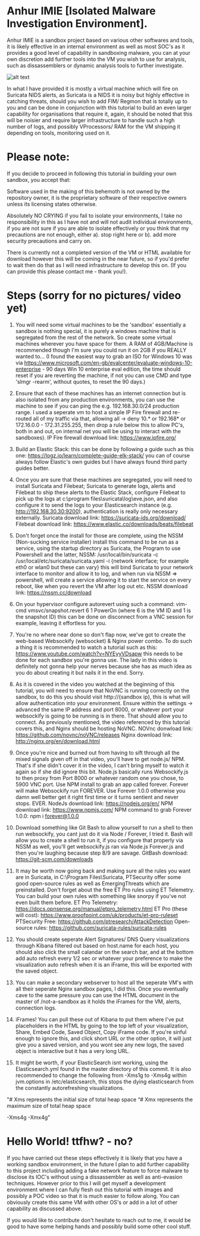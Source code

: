 # Anhur IMIE [Isolated Malware Investigation Environment].
Anhur IMIE is a sandbox project based on various other softwares and tools, it is likely effective in an internal environment as well as most SOC's as it provides a good level of capability in sandboxing malware, you can at your own discretion add further tools into the VM you wish to use for analysis, such as dissassemblers or dynamic analysis tools to further investigate. 

![alt text](https://www.elastic.co/guide/en/beats/filebeat/current/images/filebeat-suricata-events.png)

In what I have provided it is mostly a virtual machine which will fire on Suricata NIDS alerts, as Suricata is a NIDS it is noisy but highly effective in catching threats, should you wish to add FIM/ Regmon that is totally up to you and can be done in conjunction with this tutorial to build an even larger capability for organisations that require it, again, it should be noted that this will be noisier and require larger infrastructure to handle such a high number of logs, and possibly VProcessors/ RAM for the VM shipping it depending on tools, monitoring used on it. 
# Please note: 
If you decide to proceed in following this tutorial in building your own sandbox, you accept that:

Software used in the making of this behemoth is not owned by the repository owner, it is the proprietary software of their respective owners unless its licensing states otherwise. 

Absolutely NO CRYING if you fail to isolate your environments, I take no responsibility in this as I have not and will not audit individual environments, if you are not sure if you are able to isolate effectively or you think that my precautions are not enough, either a). stop right here or b). add more security precautions and carry on.

There is currently not a completed version of the VM or HTML available for download however this will be coming in the near future, so if you'd prefer to wait then do that as I will need infrastructure to develop this on. (If you can provide this please contact me - thank you!).

# Steps (sorry for no pictures/ video yet)
1. You will need some virtual machines to be the 'sandbox' essentially a sandbox is nothing special, it is purely a windows machine that is segregated from the rest of the network. So create some virtual machines wherever you have space for them. A RAM of 4GB/Machine is recommended though I'm sure you could run it on 2GB if you REALLY wanted to...
(I found the easiest way to grab an ISO for Windows 10 was via https://www.microsoft.com/en-gb/evalcenter/evaluate-windows-10-enterprise - 90 days Win 10 enterprise eval edition, the time should reset if you are reverting the machine, if not you can use CMD and type 'slmgr -rearm', without quotes, to reset the 90 days.)

2. Ensure that each of these machines has an internet connection but is also isolated from any production environments, you can use
the machine to see if you can ping the e.g. 192.168.30.0/24 production range. I used a seperate vm to host a simple IP Fire firewall and re-routed all of my traffic via that, allowing all -> deny 10.* or 192.168* or 172.16.0.0 - 172.31.255.255, then drop a rule below this to allow PC's, both in and out, on internal net you will be using to interact with the sandboxes). IP Fire firewall download link: https://www.ipfire.org/

3. Build an Elastic Stack: this can be done by following a guide such as this one: https://logz.io/learn/complete-guide-elk-stack/ you
can of course always follow Elastic's own guides but I have always found third party guides better.

4. Once you are sure that these machines are segregated, you will need to install Suricata and Filebeat; Suricata to generate logs, alerts
and Filebeat to ship these alerts to the Elastic Stack, configure Filebeat to pick up the logs at c:\program files\suricata\log\eve.json,
and also configure it to send the logs to your Elasticsearch instance (e.g. http://192.168.30.30:9200), authentication is really only necessary externally.
Suricata download link: https://suricata-ids.org/download/
Filebeat download link: https://www.elastic.co/downloads/beats/filebeat

5. Don't forget once the install for those are complete, using the NSSM (Non-sucking service installer) install this command to be
run as a service, using the startup directory as Suricata, the Program to use Powershell and the latter, NSSM: 
/usr/local/bin/suricata -c /usr/local/etc/suricata/suricata.yaml -i {network interface; for example eth0 or wlan0 but these can vary} this will bind Suricata to your network interface to monitor and allow it to log, and when run via NSSM => powershell, will create a service allowing it to start the service on every reboot, like when you revert the VM after log out etc.
NSSM download link: https://nssm.cc/download

6. On your hypervisor configure autorevert using such a command: vim-cmd vmsvc/snapshot.revert 6 1 PowerOn (where 6 is the VM ID and 1 is the snapshot ID) this can be done on disconnect from a VNC session for example, leaving it effortless for you.

7. You're no where near done so don't flap now, we've got to create the web-based Websockify (websocket) & Nginx power combo. To do such a thing it is recommended to watch a tutorial such as this: https://www.youtube.com/watch?v=NYEyyVDsapw this needs to be done for each sandbox you're gonna use. The lady in this video is definitely not gonna help your nerves because she has as much idea as you do about creating it but nails it in the end. Sorry.

8. As it is covered in the video you watched at the beginning of this tutorial, you will need to ensure that NoVNC is running correctly on the sandbox, to do this you should visit http://{sandbox ip}, this is what will allow authentication into your environment. Ensure within the settings -> advanced the same IP address and port 8000, or whatever port your websockify is going to be running is in there. That should allow you to connect. 
As previously mentioned, the video referenced by this tutorial covers this, and Nginx should be hosting NoVNC.
NOVnc donwload link: https://github.com/novnc/noVNC/releases
Nginx download link: http://nginx.org/en/download.html

9. Once you're nice and burned out from having to sift through all the mixed signals given off in that video, you'll have to get node.js/ NPM. That's if she didn't cover it in the video, I can't bring myself to watch it again so if she did ignore this bit. Node.js basically runs Websockify.js to then proxy from Port 8000 or whatever random one you chose, to 5900 VNC port. Use NPM install to grab an app called forever. Forever will make Websockify run FOREVER. Use Forever 1.0.0 otherwise you damn well better get it right first time or it turns sentient and never stops. EVER.
NodeJs download link: https://nodejs.org/en/
NPM download link: https://www.npmjs.com/ 
NPM command to grab Forever 1.0.0: npm i forever@1.0.0

10. Download something like Git Bash to allow yourself to run a shell to then run websockify, you cant just do it via Node / Forever, I tried it. Bash will allow you to create a shell to run it, if you configure that properly via NSSM as well, you'll get websockify.js ran via Node.js Forever.js and then you're laughing because step 8/9 are savage.
GitBash download: https://git-scm.com/downloads

11. It may be worth now going back and making sure all the rules you want are in Suricata, in C:\Program Files\Suricata, PTSecurity offer some good open-source rules as well as EmergingThreats which are preinstalled. Don't forget about the free ET Pro rules using ET Telemetry.
You can build your own rules with something like snorpy if you've not even built them before.
ET Pro Telemetry: https://docs.opnsense.org/manual/etpro_telemetry.html
ET Pro (these will cost): https://www.proofpoint.com/uk/products/et-pro-ruleset
PTSecurity Free: https://github.com/ptresearch/AttackDetection
Open-source rules: https://github.com/suricata-rules/suricata-rules

12. You should create seperate Alert Signatures/ DNS Query visualizations through Kibana filtered out based on host.name for each host, you should also click the small calandar on the search bar, and at the bottom add auto refresh every 1/2 sec or whatever your preference to make the visualization auto refresh when it is an iFrame, this will be exported with the saved object.

13. You can make a secondary webserver to host all the seperate VM's with all their seperate Nginx sandbox pages, I did this. Once you  eventually cave to the same pressure you can use the HTML document in the master of /not-a-sandbox as it holds the iFrames for the VM, alerts, connection logs.

14. iFrames! You can pull these out of Kibana to put them where I've put placeholders in the HTML by going to the top left of your
        visualization, Share, Embed Code, Saved           Object, Copy iFrame code. If you're sinful enough to ignore this, and click short URL or the other option, it will just give you a saved version, and you wont see any new logs, the saved object is interactive but it has a very
long URL.

15. It might be worth, if your ElasticSearch isnt working, using the Elasticsearch.yml found in the master directory of this commit. It is also recommended to change the following from -Xms1g to -Xms4g within jvm.options in /etc/elasticsearch, this stops the dying elasticsearch from the constantly autorefreshing visualizations.

"# Xms represents the initial size of total heap space
“# Xmx represents the maximum size of total heap space

-Xms4g
-Xmx4g"

# Hello World! ttfhw? - no?
If you have carried out these steps effectively it is likely that you have a working sandbox environment, in the future I plan to add further capability to this project including adding a fake network feature to force malware to disclose its IOC's without using a dissassembler as well as anti-evasion techniques. However prior to this I will get myself a development environment where I can fully flesh out this tutorial with images and possibly a POC video so that it is much easier to follow along. You can obviously create this same VM with other OS's or add in a lot of other capability as discussed above.

If you would like to contribute don't hesitate to reach out to me, it would be good to have some helping hands and possibly build some other cool stuff. 
